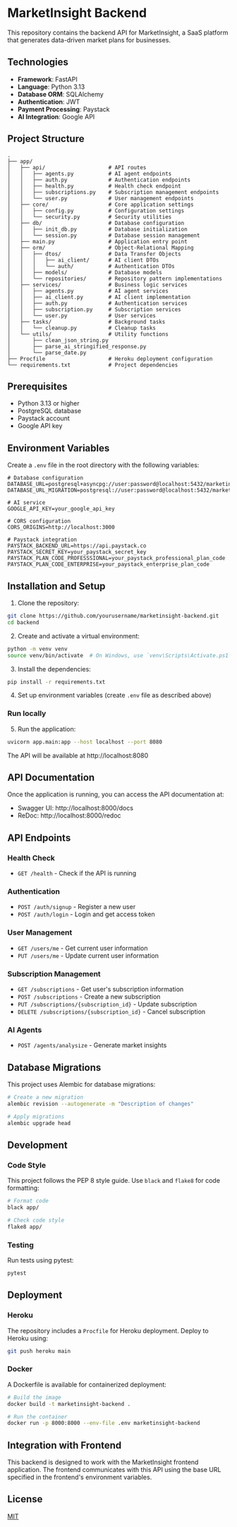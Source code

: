 # MarketInsight Backend

This repository contains the backend API for MarketInsight, a SaaS platform that generates data-driven market plans for businesses.

## Technologies

- **Framework**: FastAPI
- **Language**: Python 3.13
- **Database ORM**: SQLAlchemy
- **Authentication**: JWT
- **Payment Processing**: Paystack
- **AI Integration**: Google API

## Project Structure

```
.
├── app/
│   ├── api/                    # API routes
│   │   ├── agents.py           # AI agent endpoints
│   │   ├── auth.py             # Authentication endpoints
│   │   ├── health.py           # Health check endpoint
│   │   ├── subscriptions.py    # Subscription management endpoints
│   │   └── user.py             # User management endpoints
│   ├── core/                   # Core application settings
│   │   ├── config.py           # Configuration settings
│   │   └── security.py         # Security utilities
│   ├── db/                     # Database configuration
│   │   ├── init_db.py          # Database initialization
│   │   └── session.py          # Database session management
│   ├── main.py                 # Application entry point
│   ├── orm/                    # Object-Relational Mapping
│   │   ├── dtos/               # Data Transfer Objects
│   │   │   ├── ai_client/      # AI client DTOs
│   │   │   └── auth/           # Authentication DTOs
│   │   ├── models/             # Database models
│   │   └── repositories/       # Repository pattern implementations
│   ├── services/               # Business logic services
│   │   ├── agents.py           # AI agent services
│   │   ├── ai_client.py        # AI client implementation
│   │   ├── auth.py             # Authentication services
│   │   ├── subscription.py     # Subscription services
│   │   └── user.py             # User services
│   ├── tasks/                  # Background tasks
│   │   └── cleanup.py          # Cleanup tasks
│   └── utils/                  # Utility functions
│       ├── clean_json_string.py
│       ├── parse_ai_stringified_response.py
│       └── parse_date.py
├── Procfile                    # Heroku deployment configuration
└── requirements.txt            # Project dependencies
```

## Prerequisites

- Python 3.13 or higher
- PostgreSQL database
- Paystack account
- Google API key

## Environment Variables

Create a `.env` file in the root directory with the following variables:

```
# Database configuration
DATABASE_URL=postgresql+asyncpg://user:password@localhost:5432/marketinsight
DATABASE_URL_MIGRATION=postgresql://user:password@localhost:5432/marketinsight

# AI service
GOOGLE_API_KEY=your_google_api_key

# CORS configuration
CORS_ORIGINS=http://localhost:3000

# Paystack integration
PAYSTACK_BACKEND_URL=https://api.paystack.co
PAYSTACK_SECRET_KEY=your_paystack_secret_key
PAYSTACK_PLAN_CODE_PROFESSSIONAL=your_paystack_professional_plan_code
PAYSTACK_PLAN_CODE_ENTERPRISE=your_paystack_enterprise_plan_code
```

## Installation and Setup

1. Clone the repository:
```bash
git clone https://github.com/yourusername/marketinsight-backend.git
cd backend
```

2. Create and activate a virtual environment:
```bash
python -m venv venv
source venv/bin/activate  # On Windows, use `venv\Scripts\Activate.ps1`
```

3. Install the dependencies:
```bash
pip install -r requirements.txt
```

4. Set up environment variables (create `.env` file as described above)

### Run locally

5. Run the application:
```bash
uvicorn app.main:app --host localhost --port 8080
```

The API will be available at http://localhost:8080

## API Documentation

Once the application is running, you can access the API documentation at:
- Swagger UI: http://localhost:8000/docs
- ReDoc: http://localhost:8000/redoc

## API Endpoints

### Health Check
- `GET /health` - Check if the API is running

### Authentication
- `POST /auth/signup` - Register a new user
- `POST /auth/login` - Login and get access token

### User Management
- `GET /users/me` - Get current user information
- `PUT /users/me` - Update current user information

### Subscription Management
- `GET /subscriptions` - Get user's subscription information
- `POST /subscriptions` - Create a new subscription
- `PUT /subscriptions/{subscription_id}` - Update subscription
- `DELETE /subscriptions/{subscription_id}` - Cancel subscription

### AI Agents
- `POST /agents/analysize` - Generate market insights

## Database Migrations

This project uses Alembic for database migrations:

```bash
# Create a new migration
alembic revision --autogenerate -m "Description of changes"

# Apply migrations
alembic upgrade head
```

## Development

### Code Style
This project follows the PEP 8 style guide. Use `black` and `flake8` for code formatting:

```bash
# Format code
black app/

# Check code style
flake8 app/
```

### Testing
Run tests using pytest:

```bash
pytest
```

## Deployment

### Heroku
The repository includes a `Procfile` for Heroku deployment. Deploy to Heroku using:

```bash
git push heroku main
```

### Docker
A Dockerfile is available for containerized deployment:

```bash
# Build the image
docker build -t marketinsight-backend .

# Run the container
docker run -p 8000:8000 --env-file .env marketinsight-backend
```

## Integration with Frontend

This backend is designed to work with the MarketInsight frontend application. The frontend communicates with this API using the base URL specified in the frontend's environment variables.

## License

[MIT](LICENSE)
